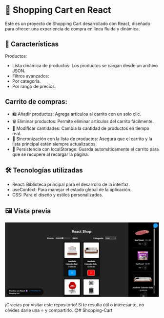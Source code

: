 # 🛒 Shopping Cart en React

Este es un proyecto de Shopping Cart desarrollado con React, diseñado para ofrecer una experiencia de compra en línea fluida y dinámica.

## 🌟 Características
  Productos:
- Lista dinámica de productos: Los productos se cargan desde un archivo JSON.
- Filtros avanzados:
- Por categoría.
- Por rango de precios.

## Carrito de compras:
- 🛍️ Añadir productos: Agrega artículos al carrito con un solo clic.
- 🗑️ Eliminar productos: Permite eliminar artículos del carrito fácilmente.
- 🔢 Modificar cantidades: Cambia la cantidad de productos en tiempo real.
- 🔄 Sincronización con la lista de productos: Asegura que el carrito y la lista principal estén siempre actualizados.
- 💾 Persistencia con localStorage: Guarda automáticamente el carrito para que se recupere al recargar la página.

## 🛠️ Tecnologías utilizadas
- React: Biblioteca principal para el desarrollo de la interfaz.
- useContext: Para manejar el estado global de la aplicación.
- CSS: Para el diseño y estilos personalizados.

## 🖼️ Vista previa
![Vista previa de la aplicación](./public/SC.jpg)

¡Gracias por visitar este repositorio! Si te resulta útil o interesante, no olvides darle una ⭐ y compartirlo. 😊#   S h o p p i n g - C a r t 
 
 